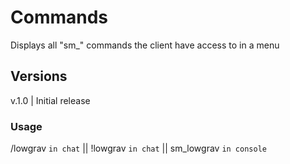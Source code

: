 # Commands
Displays all "sm_" commands the client have access to in a menu

## Versions
v.1.0 | Initial release

### Usage
/lowgrav `in chat` || !lowgrav `in chat` || sm_lowgrav `in console`
